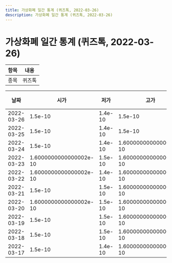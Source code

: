 ```yaml
---
title: 가상화폐 일간 통계 (퀴즈톡, 2022-03-26)
description: 가상화폐 일간 통계 (퀴즈톡, 2022-03-26)
---
```


가상화폐 일간 통계 (퀴즈톡, 2022-03-26)
===

|항목|내용|
|--|--|
|종목|퀴즈톡||마켓|BTC-QTCON||종류|일 단위 캔들||기간|2022-03-17T09:00:00 - 2022-03-26T09:00:00|

|날짜|시가|저가|고가|종가|비고|
|--|--|--|--|--|--|
|2022-03-26|1.5e-10|1.4e-10|1.5e-10|1.5e-10|    |
|2022-03-25|1.5e-10|1.4e-10|1.5e-10|1.5e-10|    |
|2022-03-24|1.5e-10|1.4e-10|1.6000000000000002e-10|1.6000000000000002e-10|    |
|2022-03-23|1.6000000000000002e-10|1.5e-10|1.6000000000000002e-10|1.6000000000000002e-10|    |
|2022-03-22|1.6000000000000002e-10|1.4e-10|1.6000000000000002e-10|1.6000000000000002e-10|    |
|2022-03-21|1.5e-10|1.5e-10|1.6000000000000002e-10|1.6000000000000002e-10|    |
|2022-03-20|1.6000000000000002e-10|1.5e-10|1.6000000000000002e-10|1.5e-10|    |
|2022-03-19|1.5e-10|1.5e-10|1.6000000000000002e-10|1.5e-10|    |
|2022-03-18|1.5e-10|1.5e-10|1.6000000000000002e-10|1.5e-10|    |
|2022-03-17|1.5e-10|1.4e-10|1.6000000000000002e-10|1.6000000000000002e-10|    |
